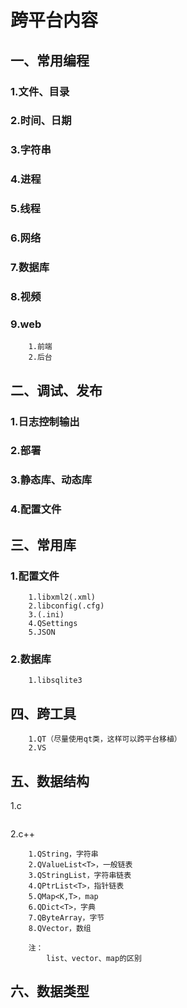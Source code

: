 # 跨平台内容
## 一、常用编程
### 1.文件、目录
### 2.时间、日期
### 3.字符串
### 4.进程
### 5.线程
### 6.网络
### 7.数据库
### 8.视频
### 9.web
```
    1.前端
    2.后台
```

## 二、调试、发布
### 1.日志控制输出
### 2.部署
### 3.静态库、动态库
### 4.配置文件

## 三、常用库
### 1.配置文件
```
    1.libxml2(.xml)
    2.libconfig(.cfg)
    3.(.ini)
    4.QSettings
    5.JSON
```
### 2.数据库
```
    1.libsqlite3
```

## 四、跨工具
```
    1.QT（尽量使用qt类，这样可以跨平台移植）
    2.VS
```

## 五、数据结构
1.c
```

```
2.c++
```
    1.QString，字符串
    2.QValueList<T>，一般链表
    3.QStringList，字符串链表
    4.QPtrList<T>，指针链表
    5.QMap<K,T>，map
    6.QDict<T>，字典
    7.QByteArray，字节
    8.QVector，数组

    注：
        list、vector、map的区别
```

## 六、数据类型
